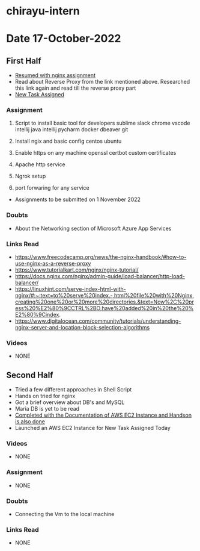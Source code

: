 # chirayu-intern



# Date 17-October-2022

## First Half

- [Resumed with nginx assignment](https://www.freecodecamp.org/news/the-nginx-handbook/)
- Read about Reverse Proxy from the link mentioned above. Researched this link again and read till the reverse proxy part 
- [New Task Assigned](https://docs.google.com/document/d/1sbYvuX8JLVEcvBvPuRsGDeO7pTBkeXHbmp8NklwM7-Q/edit#heading=h.dyfqiq394zad)
### Assignment
  1. Script to install basic tool for developers
     sublime
     slack
     chrome
     vscode
     intellij java
     intellij pycharm
     docker
     dbeaver
     git
2. Install ngix and basic config
   centos
   ubuntu

3. Enable https on any machine
   openssl
   certbot
   custom certificates

4. Apache http service

5. Ngrok setup

6. port forwaring for any service

- Assignments to be submitted on 1 November 2022

### Doubts

- About the Networking section of Microsoft Azure App Services 
### Links Read

- https://www.freecodecamp.org/news/the-nginx-handbook/#how-to-use-nginx-as-a-reverse-proxy
- https://www.tutorialkart.com/nginx/nginx-tutorial/
- https://docs.nginx.com/nginx/admin-guide/load-balancer/http-load-balancer/
- https://linuxhint.com/serve-index-html-with-nginx/#:~:text=to%20serve%20index.-,html%20file%20with%20Nginx,creating%20one%20or%20more%20directories.&text=Now%2C%20press%20%E2%80%9CCTRL%2BO,have%20added%20in%20the%20%E2%80%9Cindex.
- https://www.digitalocean.com/community/tutorials/understanding-nginx-server-and-location-block-selection-algorithms

### Videos
 
- NONE
## Second Half


- Tried a few different approaches in Shell Script
- Hands on tried for nginx
- Got a brief overview about DB's and MySQL
- Maria DB is yet to be read 
- [Completed with the Documentation of AWS EC2 Instance and Handson is also done](https://docs.google.com/document/d/1usmud6xVZS9trkoxkGp0QHXNcTXFfk0WS8tarV8V3_o/edit)
- Launched an AWS EC2 Instance for New Task Assigned Today

### Videos
      
- NONE
### Assignment

- NONE 

### Doubts

- Connecting the Vm to the local machine 

### Links Read

- NONE 
                     